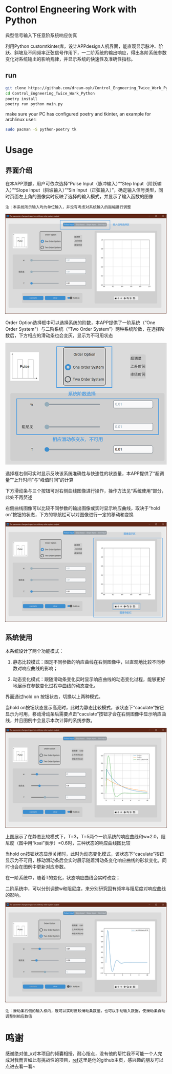 # Control Engneering Work with Python

典型信号输入下任意阶系统响应仿真

利用Python customtkinter库，设计APPdesign人机界面，能直观显示脉冲、阶跃、斜坡及不同频率正弦信号作用下，一二阶系统的输出响应，得出各阶系统参数变化对系统输出的影响规律，并显示系统的快速性及准确性指标。

## run

```sh
git clone https://github.com/dream-oyh/Control_Engneering_Twice_Work_Python.git
cd Control_Engneering_Twice_Work_Python
poetry install
poetry run python main.py
```

make sure your PC has configured poetry and tkinter, an example for archlinux user:

```sh
sudo pacman -S python-poetry tk
```

# Usage 

## 界面介绍

在本APP顶部，用户可依次选择“Pulse Input（脉冲输入）”“Step Input（阶跃输入）”“Slope Input（斜坡输入）”“Sin Input（正弦输入）”，确定输入信号类型，同时页面左上角的图像实时反映了选择的输入模式，并显示了输入函数的图像

`注：本系统所示输入均为单位输入，并没有考虑对系统输入的振幅进行调整`

![alt 输入信号选择](img/输入信号选择.png)

Order Option选择框中可以选择系统的阶数，本APP提供了一阶系统（“One Order System"）与二阶系统（“Two Order System”）两种系统阶数，在选择阶数后，下方相应的滑动条也会变灰，显示为不可用状态

![alt 系统阶数选择](img/阶数选择.png)

选择框右侧可实时显示反映该系统准确性与快速性的状态量，本APP提供了“超调量”“上升时间”与“峰值时间”的计算

下方滑动条与三个按钮可对右侧曲线图像进行操作，操作方法见“系统使用”部分，此处不再赘述

右侧曲线图像可以比较不同参数的输出图像或实时显示响应曲线，取决于“hold on”按钮的状态，下方的导航栏可以对图像进行一定的移动和变换

![alt 图像显示区](img/图像显示区.png)

## 系统使用

本系统设计了两个功能模式：

1. 静态比较模式：固定不同参数的响应曲线在右侧图像中，以直观地比较不同参数对响应曲线的影响；

2. 动态变化模式：跟随滑动条变化实时显示响应曲线的动态变化过程，能够更好地展示在参数变化过程中曲线的动态变化。

界面通过hold on 按钮状态，切换以上两种模式。

当hold on按钮状态显示高亮时，此时为静态比较模式，该状态下“caculate”按钮显示为可用，移动滑动条后需要点击“caculate”按钮才会在右侧图像中显示响应曲线，并且图例中会显示本次计算的系统参数。

![alt 静态比较模式](img/静态比较模式.png)

上图展示了在静态比较模式下，T=3，T=5两个一阶系统的响应曲线和w=2.0，阻尼度（图中用“ksai”表示）=0.6时，三种状态的响应曲线图比较

当hold on按钮状态显示关闭时，此时为动态变化模式，该状态下“caculate”按钮显示为不可用，移动滑动条后会实时展示随着滑动条变化响应曲线的形状变化，同时也会在图例中更新对应参数。

在一阶系统中，随着T的变化，状态响应曲线会实时改变；

二阶系统中，可以分别调整w和阻尼度，来分别研究固有频率与阻尼度对响应曲线的影响。

![alt 动态变化模式](img/动态变化模式.png)

`注：滑动条右侧的输入框内，既可以实时反映滑动条数值，也可以手动输入数据，使滑动条自动调整到相应数值`

# 鸣谢

感谢绝对值_x对本项目的倾囊相授，耐心指点，没有他的帮忙我不可能一个人完成对我而言如此有挑战性的项目，[ref](https://github.com/lxl66566)这里是他的github主页，感兴趣的朋友可以点进去看一看~
